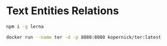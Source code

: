 # Text Entities Relations

```sh
npm i -g lerna
```

```sh
docker run --name ter -d -p 8080:8080 kopernick/ter:latest
```